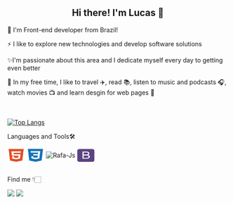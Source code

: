 <div align="center">
<h2> Hi there! I'm Lucas 👋 </h2>
</div>

🌱 I'm Front-end developer from Brazil!

⚡ I like to explore new technologies and develop software solutions

✨I'm passionate about this area and I dedicate myself every day to getting even better

🚩 In my free time, I like to travel :airplane:, read :books:, listen to music and podcasts :headphones:, watch movies :tv: and learn desgin for web pages 🎨

<br />

[![Top Langs](https://github-readme-stats.vercel.app/api/top-langs/?username=lucaslc11&layout=compact&theme=dracula&title_color=3385ff)](https://github.com/anuraghazra/github-readme-stats)

Languages and Tools🛠

<div>
  <img align="center" alt="Rafa-Js" height="30" width="40" src="https://raw.githubusercontent.com/devicons/devicon/master/icons/html5/html5-plain.svg">
  <img align="center" alt="Rafa-Js" height="30" width="40" src="https://raw.githubusercontent.com/devicons/devicon/master/icons/css3/css3-plain.svg">
  <img align="center" alt="Rafa-Js" height="30" width="40" src="https://raw.githubusercontent.com/devicons/devicon/master/icons/sass/sass-plain.svg">
  <img align="center" alt="Rafa-Js" height="30" width="40" src="https://raw.githubusercontent.com/devicons/devicon/master/icons/bootstrap/bootstrap-plain.svg">
</div>

<br />

Find me 👇🏻

<a href="https://www.linkedin.com/in/lucas-louren%C3%A7o-7b6970144/"><img src="https://img.shields.io/badge/linkedin-%230077B5.svg?&style=for-the-badge&logo=linkedin&logoColor=white" height=25></a> <a href="https://www.instagram.com/lucaslc112"><img src="https://img.shields.io/badge/instagram-%23833AB4.svg?&style=for-the-badge&logo=instagram&logoColor=white" height=25></a>
